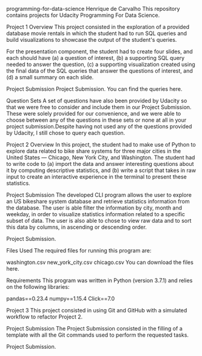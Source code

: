 programming-for-data-science
Henrique de Carvalho
This repository contains projects for Udacity Programming For Data Science.

Project 1
Overview
This project consisted in the exploration of a provided database movie rentals in which the student had to run SQL queries and build visualizations to showcase the output of the student's queries.

For the presentation component, the student had to create four slides, and each should have (a) a question of interest, (b) a supporting SQL query needed to answer the question, (c) a supporting visualization created using the final data of the SQL queries that answer the questions of interest, and (d) a small summary on each slide.

Project Submission
Project Submission. You can find the queries here.

Question Sets
A set of questions have also been provided by Udacity so that we were free to consider and include them in our Project Submission. These were solely provided for our convenience, and we were able to choose between any of the questions in these sets or none at all in your project submission.Despite having not used any of the questions provided by Udacity, I still chose to query each question.

Project 2
Overview
In this project, the student had to make use of Python to explore data related to bike share systems for three major cities in the United States — Chicago, New York City, and Washington. The student had to write code to (a) import the data and answer interesting questions about it by computing descriptive statistics, and (b) write a script that takes in raw input to create an interactive experience in the terminal to present these statistics.

Project Submission
The developed CLI program allows the user to explore an US bikeshare system database and retrieve statistics information from the database. The user is able filter the information by city, month and weekday, in order to visualize statistics information related to a specific subset of data. The user is also able to chose to view raw data and to sort this data by columns, in ascending or descending order.

Project Submission.

Files Used
The required files for running this program are:

washington.csv
new_york_city.csv
chicago.csv
You can download the files here.

Requirements
This program was written in Python (version 3.7.1) and relies on the following libraries:

pandas==0.23.4 numpy==1.15.4 Click==7.0

Project 3
This project consisted in using Git and GitHub with a simulated workflow to refactor Project 2.

Project Submission
The Project Submission consisted in the filling of a template with all the Git commands used to perform the requested tasks.

Project Submission.
